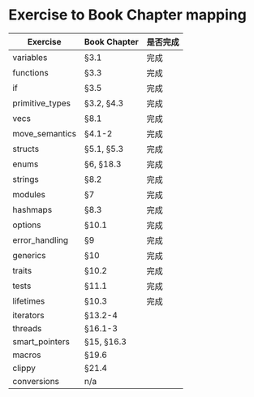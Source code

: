 # Exercise to Book Chapter mapping

| Exercise               | Book Chapter        | 是否完成  |
| ---------------------- | ------------------- | --------- |
| variables              | §3.1                | 完成      |
| functions              | §3.3                | 完成      |
| if                     | §3.5                | 完成      |
| primitive_types        | §3.2, §4.3          | 完成      |
| vecs                   | §8.1                | 完成      |
| move_semantics         | §4.1-2              | 完成      |
| structs                | §5.1, §5.3          | 完成      |
| enums                  | §6, §18.3           | 完成      |
| strings                | §8.2                | 完成      |
| modules                | §7                  | 完成      |
| hashmaps               | §8.3                | 完成      |
| options                | §10.1               | 完成      |
| error_handling         | §9                  | 完成      |
| generics               | §10                 | 完成      |
| traits                 | §10.2               | 完成      |
| tests                  | §11.1               | 完成      |
| lifetimes              | §10.3               | 完成      |
| iterators              | §13.2-4             |       |9.27
| threads                | §16.1-3             |       |9.27
| smart_pointers         | §15, §16.3          |       |9.27
| macros                 | §19.6               |       |9.28
| clippy                 | §21.4               |       |9.28
| conversions            | n/a                 |       |9.28
